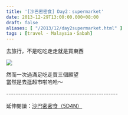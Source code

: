 ```yaml
---
title: '[沙巴密密食] Day2：supermarket'
date: 2013-12-29T13:00:00.000+08:00
draft: false
aliases: [ "/2013/12/day2supermarket.html" ]
tags : [travel - Malaysia・Sabah]
---
```


去旅行，不是吃吃走走就是買東西

![](/images/sabah2b.jpg)

然而一次過滿足吃走買三個願望  
當然是去逛超市啦哈哈～  
  
\-----------------------------------------------  
  
延伸閱讀：[沙巴密密食（5D4N）](https://hidie.net/sabah5d4n/)
